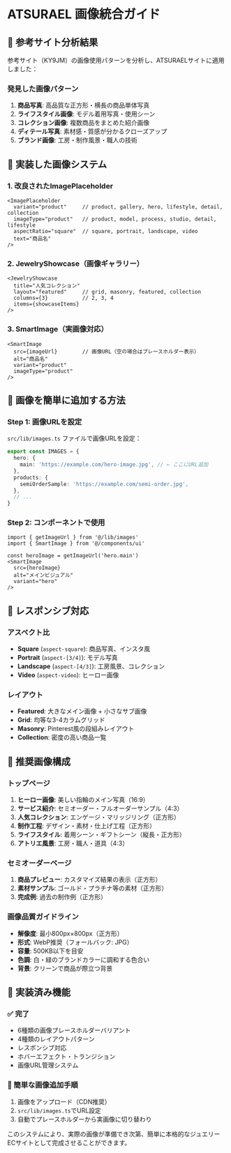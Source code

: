 # ATSURAEL 画像統合ガイド

## 📸 参考サイト分析結果

参考サイト（KY9JM）の画像使用パターンを分析し、ATSURAELサイトに適用しました：

### 発見した画像パターン
1. **商品写真**: 高品質な正方形・横長の商品単体写真
2. **ライフスタイル画像**: モデル着用写真・使用シーン
3. **コレクション画像**: 複数商品をまとめた紹介画像
4. **ディテール写真**: 素材感・質感が分かるクローズアップ
5. **ブランド画像**: 工房・制作風景・職人の技術

## 🎨 実装した画像システム

### 1. 改良されたImagePlaceholder
```tsx
<ImagePlaceholder
  variant="product"     // product, gallery, hero, lifestyle, detail, collection
  imageType="product"   // product, model, process, studio, detail, lifestyle
  aspectRatio="square"  // square, portrait, landscape, video
  text="商品名"
/>
```

### 2. JewelryShowcase（画像ギャラリー）
```tsx
<JewelryShowcase
  title="人気コレクション"
  layout="featured"     // grid, masonry, featured, collection
  columns={3}           // 2, 3, 4
  items={showcaseItems}
/>
```

### 3. SmartImage（実画像対応）
```tsx
<SmartImage
  src={imageUrl}        // 画像URL（空の場合はプレースホルダー表示）
  alt="商品名"
  variant="product"
  imageType="product"
/>
```

## 🔧 画像を簡単に追加する方法

### Step 1: 画像URLを設定
`src/lib/images.ts` ファイルで画像URLを設定：
```typescript
export const IMAGES = {
  hero: {
    main: 'https://example.com/hero-image.jpg', // ← ここにURL追加
  },
  products: {
    semiOrderSample: 'https://example.com/semi-order.jpg',
  },
  // ...
}
```

### Step 2: コンポーネントで使用
```tsx
import { getImageUrl } from '@/lib/images'
import { SmartImage } from '@/components/ui'

const heroImage = getImageUrl('hero.main')
<SmartImage 
  src={heroImage} 
  alt="メインビジュアル" 
  variant="hero"
/>
```

## 📱 レスポンシブ対応

### アスペクト比
- **Square** (`aspect-square`): 商品写真、インスタ風
- **Portrait** (`aspect-[3/4]`): モデル写真
- **Landscape** (`aspect-[4/3]`): 工房風景、コレクション
- **Video** (`aspect-video`): ヒーロー画像

### レイアウト
- **Featured**: 大きなメイン画像 + 小さなサブ画像
- **Grid**: 均等な3-4カラムグリッド  
- **Masonry**: Pinterest風の段組みレイアウト
- **Collection**: 密度の高い商品一覧

## 🎯 推奨画像構成

### トップページ
1. **ヒーロー画像**: 美しい指輪のメイン写真（16:9）
2. **サービス紹介**: セミオーダー・フルオーダーサンプル（4:3）
3. **人気コレクション**: エンゲージ・マリッジリング（正方形）
4. **制作工程**: デザイン・素材・仕上げ工程（正方形）
5. **ライフスタイル**: 着用シーン・ギフトシーン（縦長・正方形）
6. **アトリエ風景**: 工房・職人・道具（4:3）

### セミオーダーページ
1. **商品プレビュー**: カスタマイズ結果の表示（正方形）
2. **素材サンプル**: ゴールド・プラチナ等の素材（正方形）
3. **完成例**: 過去の制作例（正方形）

### 画像品質ガイドライン
- **解像度**: 最小800px×800px（正方形）
- **形式**: WebP推奨（フォールバック: JPG）
- **容量**: 500KB以下を目安
- **色調**: 白・緑のブランドカラーに調和する色合い
- **背景**: クリーンで商品が際立つ背景

## 🚀 実装済み機能

### ✅ 完了
- 6種類の画像プレースホルダーバリアント
- 4種類のレイアウトパターン
- レスポンシブ対応
- ホバーエフェクト・トランジション
- 画像URL管理システム

### 🔄 簡単な画像追加手順
1. 画像をアップロード（CDN推奨）
2. `src/lib/images.ts`でURL設定
3. 自動でプレースホルダーから実画像に切り替わり

このシステムにより、実際の画像が準備でき次第、簡単に本格的なジュエリーECサイトとして完成させることができます。